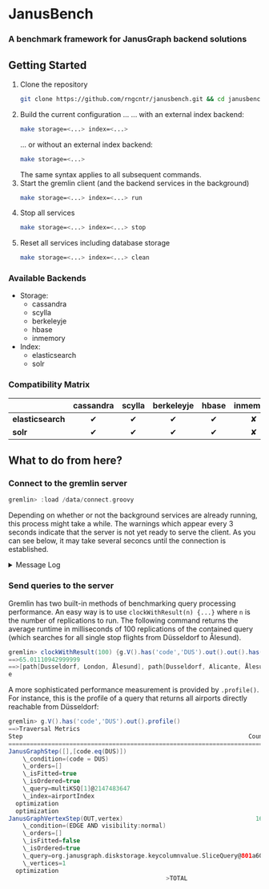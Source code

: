 # JanusBench
### A benchmark framework for JanusGraph backend solutions

## Getting Started
1. Clone the repository
    ```sh
    git clone https://github.com/rngcntr/janusbench.git && cd janusbench
    ```
2. Build the current configuration ...
    ... with an external index backend:
    ```sh
    make storage=<...> index=<...>
    ```
    ... or without an external index backend:
    ```sh
    make storage=<...>
    ```
    The same syntax applies to all subsequent commands.
3. Start the gremlin client (and the backend services in the background)
    ```sh
    make storage=<...> index=<...> run
    ```
4. Stop all services
    ```sh
    make storage=<...> index=<...> stop
    ```
5. Reset all services including database storage
    ```sh
    make storage=<...> index=<...> clean
    ```

### Available Backends
- Storage:
    - cassandra
    - scylla
    - berkeleyje
    - hbase
    - inmemory
- Index:
    - elasticsearch
    - solr

### Compatibility Matrix
|                   | cassandra | scylla   | berkeleyje | hbase    | inmemory |
|:------------------|:---------:|:--------:|:----------:|:--------:|:--------:|
| **elasticsearch** | &#10004;  | &#10004; | &#10004;   | &#10004; | &#10008; |
| **solr**          | &#10004;  | &#10004; | &#10004;   | &#10004; | &#10008; |

## What to do from here?

### Connect to the gremlin server
```groovy
gremlin> :load /data/connect.groovy
```

Depending on whether or not the background services are already running, this process might take a while.
The warnings which appear every 3 seconds indicate that the server is not yet ready to serve the client.
As you can see below, it may take several seconcs until the connection is established.

<details><summary>Message Log</summary><p>

```groovy
gremlin> :load /data/connect.groovy
12:36:39 WARN  org.apache.tinkerpop.gremlin.driver.Host  - Marking Host{address=janusgraph/172.25.0.4:8182, hostUri=ws://janusgraph:8182/gremlin} as unavailable. Trying to reconnect.
==>Configured janusgraph/172.25.0.4:8182-[336b6daf-d68e-47e6-a956-a7a3eec6c806]
==>All scripts will now be sent to Gremlin Server - [janusgraph/172.25.0.4:8182]-[336b6daf-d68e-47e6-a956-a7a3eec6c806] - type ':remote console' to return to local mode
gremlin> 12:36:40 WARN  org.apache.tinkerpop.gremlin.driver.Host  - Marking Host{address=janusgraph/172.25.0.4:8182, hostUri=ws://janusgraph:8182/gremlin} as unavailable. Trying to reconnect.
12:36:43 WARN  org.apache.tinkerpop.gremlin.driver.Host  - Marking Host{address=janusgraph/172.25.0.4:8182, hostUri=ws://janusgraph:8182/gremlin} as unavailable. Trying to reconnect.
12:36:43 WARN  org.apache.tinkerpop.gremlin.driver.Host  - Marking Host{address=janusgraph/172.25.0.4:8182, hostUri=ws://janusgraph:8182/gremlin} as unavailable. Trying to reconnect.
12:36:46 WARN  org.apache.tinkerpop.gremlin.driver.Host  - Marking Host{address=janusgraph/172.25.0.4:8182, hostUri=ws://janusgraph:8182/gremlin} as unavailable. Trying to reconnect.
12:36:46 WARN  org.apache.tinkerpop.gremlin.driver.Host  - Marking Host{address=janusgraph/172.25.0.4:8182, hostUri=ws://janusgraph:8182/gremlin} as unavailable. Trying to reconnect.
12:36:49 WARN  org.apache.tinkerpop.gremlin.driver.Host  - Marking Host{address=janusgraph/172.25.0.4:8182, hostUri=ws://janusgraph:8182/gremlin} as unavailable. Trying to reconnect.
12:36:49 WARN  org.apache.tinkerpop.gremlin.driver.Host  - Marking Host{address=janusgraph/172.25.0.4:8182, hostUri=ws://janusgraph:8182/gremlin} as unavailable. Trying to reconnect.
12:36:52 WARN  org.apache.tinkerpop.gremlin.driver.Host  - Marking Host{address=janusgraph/172.25.0.4:8182, hostUri=ws://janusgraph:8182/gremlin} as unavailable. Trying to reconnect.
12:36:52 WARN  org.apache.tinkerpop.gremlin.driver.Host  - Marking Host{address=janusgraph/172.25.0.4:8182, hostUri=ws://janusgraph:8182/gremlin} as unavailable. Trying to reconnect.
12:36:55 WARN  org.apache.tinkerpop.gremlin.driver.Host  - Marking Host{address=janusgraph/172.25.0.4:8182, hostUri=ws://janusgraph:8182/gremlin} as unavailable. Trying to reconnect.
12:36:55 WARN  org.apache.tinkerpop.gremlin.driver.Host  - Marking Host{address=janusgraph/172.25.0.4:8182, hostUri=ws://janusgraph:8182/gremlin} as unavailable. Trying to reconnect.
12:36:58 WARN  org.apache.tinkerpop.gremlin.driver.Host  - Marking Host{address=janusgraph/172.25.0.4:8182, hostUri=ws://janusgraph:8182/gremlin} as unavailable. Trying to reconnect.
12:36:58 WARN  org.apache.tinkerpop.gremlin.driver.Host  - Marking Host{address=janusgraph/172.25.0.4:8182, hostUri=ws://janusgraph:8182/gremlin} as unavailable. Trying to reconnect.
12:37:01 WARN  org.apache.tinkerpop.gremlin.driver.Host  - Marking Host{address=janusgraph/172.25.0.4:8182, hostUri=ws://janusgraph:8182/gremlin} as unavailable. Trying to reconnect.
12:37:01 WARN  org.apache.tinkerpop.gremlin.driver.Host  - Marking Host{address=janusgraph/172.25.0.4:8182, hostUri=ws://janusgraph:8182/gremlin} as unavailable. Trying to reconnect.
12:37:04 WARN  org.apache.tinkerpop.gremlin.driver.Host  - Marking Host{address=janusgraph/172.25.0.4:8182, hostUri=ws://janusgraph:8182/gremlin} as unavailable. Trying to reconnect.
12:37:04 WARN  org.apache.tinkerpop.gremlin.driver.Host  - Marking Host{address=janusgraph/172.25.0.4:8182, hostUri=ws://janusgraph:8182/gremlin} as unavailable. Trying to reconnect.
12:37:07 WARN  org.apache.tinkerpop.gremlin.driver.Host  - Marking Host{address=janusgraph/172.25.0.4:8182, hostUri=ws://janusgraph:8182/gremlin} as unavailable. Trying to reconnect.
12:37:07 WARN  org.apache.tinkerpop.gremlin.driver.Host  - Marking Host{address=janusgraph/172.25.0.4:8182, hostUri=ws://janusgraph:8182/gremlin} as unavailable. Trying to reconnect.
12:37:10 WARN  org.apache.tinkerpop.gremlin.driver.Host  - Marking Host{address=janusgraph/172.25.0.4:8182, hostUri=ws://janusgraph:8182/gremlin} as unavailable. Trying to reconnect.
12:37:10 WARN  org.apache.tinkerpop.gremlin.driver.Host  - Marking Host{address=janusgraph/172.25.0.4:8182, hostUri=ws://janusgraph:8182/gremlin} as unavailable. Trying to reconnect.
12:37:13 WARN  org.apache.tinkerpop.gremlin.driver.Host  - Marking Host{address=janusgraph/172.25.0.4:8182, hostUri=ws://janusgraph:8182/gremlin} as unavailable. Trying to reconnect.
12:37:13 WARN  org.apache.tinkerpop.gremlin.driver.Host  - Marking Host{address=janusgraph/172.25.0.4:8182, hostUri=ws://janusgraph:8182/gremlin} as unavailable. Trying to reconnect.
12:37:16 WARN  org.apache.tinkerpop.gremlin.driver.Host  - Marking Host{address=janusgraph/172.25.0.4:8182, hostUri=ws://janusgraph:8182/gremlin} as unavailable. Trying to reconnect.
12:37:16 WARN  org.apache.tinkerpop.gremlin.driver.Host  - Marking Host{address=janusgraph/172.25.0.4:8182, hostUri=ws://janusgraph:8182/gremlin} as unavailable. Trying to reconnect.
12:37:19 WARN  org.apache.tinkerpop.gremlin.driver.Host  - Marking Host{address=janusgraph/172.25.0.4:8182, hostUri=ws://janusgraph:8182/gremlin} as unavailable. Trying to reconnect.
12:37:19 WARN  org.apache.tinkerpop.gremlin.driver.Host  - Marking Host{address=janusgraph/172.25.0.4:8182, hostUri=ws://janusgraph:8182/gremlin} as unavailable. Trying to reconnect.
12:37:22 WARN  org.apache.tinkerpop.gremlin.driver.Host  - Marking Host{address=janusgraph/172.25.0.4:8182, hostUri=ws://janusgraph:8182/gremlin} as unavailable. Trying to reconnect.

gremlin>
```

</p></details>

### Send queries to the server

Gremlin has two built-in methods of benchmarking query processing performance.
An easy way is to use `clockWithResult(n) {...}` where `n` is the number of replications to run.
The following command returns the average runtime in milliseconds of 100 replications of the contained query (which searches for all single stop flights from Düsseldorf to Ålesund).

```groovy
gremlin> clockWithResult(100) {g.V().has('code','DUS').out().out().has('code','AES').path().by('city').toList()}
==>65.01110942999999
==>[path[Dusseldorf, London, Ålesund], path[Dusseldorf, Alicante, Ålesund], path[Dusseldorf, Oslo, Ålesund], path[Dusseldorf, Amsterdam, Ålesund], path[Dusseldorf, Copenhagen, Ålesund], path[Dusseldorf, Riga, Ålesund]]
e
```

A more sophisticated performance measurement is provided by `.profile()`.
For instance, this is the profile of a query that returns all airports directly reachable from Düsseldorf:

```groovy
gremlin> g.V().has('code','DUS').out().profile()
==>Traversal Metrics
Step                                                               Count  Traversers       Time (ms)    % Dur
=============================================================================================================
JanusGraphStep([],[code.eq(DUS)])                                      1           1           0.360    41.96
    \_condition=(code = DUS)
    \_orders=[]
    \_isFitted=true
    \_isOrdered=true
    \_query=multiKSQ[1]@2147483647
    \_index=airportIndex
  optimization                                                                                 0.016
  optimization                                                                                 0.093
JanusGraphVertexStep(OUT,vertex)                                     166         166           0.498    58.04
    \_condition=(EDGE AND visibility:normal)
    \_orders=[]
    \_isFitted=false
    \_isOrdered=true
    \_query=org.janusgraph.diskstorage.keycolumnvalue.SliceQuery@801a60ee
    \_vertices=1
  optimization                                                                                 0.002
                                            >TOTAL                     -           -           0.859        -
```
